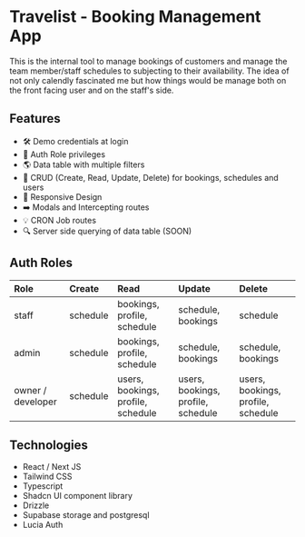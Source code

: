 # Travelist - Booking Management App

This is the internal tool to manage bookings of customers and manage the team member/staff schedules to subjecting to their availability. The idea of not only calendly fascinated me but how things would be manage both on the front facing user and on the staff's side.

## Features

- 🛠️ Demo credentials at login
- 👮 Auth Role privileges
- 🌎 Data table with multiple filters
- 📝 CRUD (Create, Read, Update, Delete) for bookings, schedules and users
- 📱 Responsive Design
- ➡️ Modals and Intercepting routes
- 💡 CRON Job routes
- 🔍 Server side querying of data table (SOON)

## Auth Roles

| Role              | Create   | Read                               | Update                             | Delete                             |
| :---------------- | :------- | :--------------------------------- | :--------------------------------- | :--------------------------------- |
| staff             | schedule | bookings, profile, schedule        | schedule, bookings                 | schedule                           |
| admin             | schedule | bookings, profile, schedule        | schedule, bookings                 | schedule, bookings                 |
| owner / developer | schedule | users, bookings, profile, schedule | users, bookings, profile, schedule | users, bookings, profile, schedule |

## Technologies

- React / Next JS
- Tailwind CSS
- Typescript
- Shadcn UI component library
- Drizzle
- Supabase storage and postgresql
- Lucia Auth

